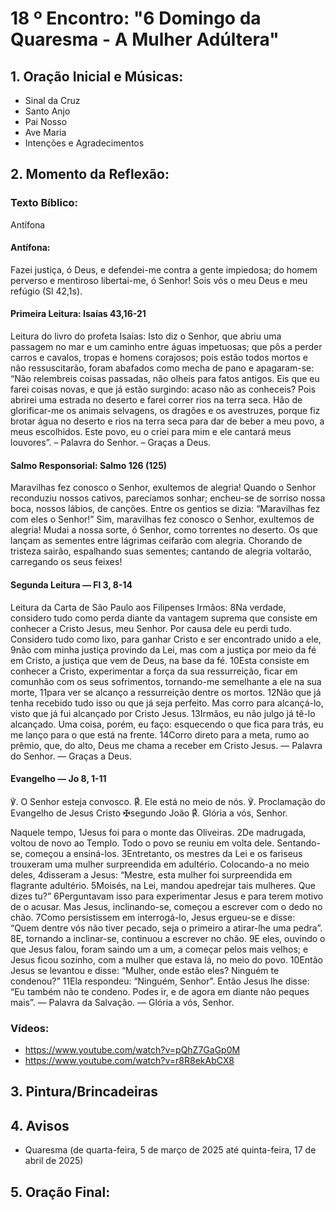 # 18 º Encontro: "6 Domingo da Quaresma - A Mulher Adúltera"

## 1. Oração Inicial e Músicas:	
- Sinal da Cruz
- Santo Anjo
- Pai Nosso 
- Ave Maria 
- Intenções e Agradecimentos
	
## 2. Momento da Reflexão:
### Texto Bíblico: 
Antífona
#### Antífona: 
Fazei justiça, ó Deus, e defendei-me contra a gente impiedosa; do homem perverso e mentiroso libertai-me, ó Senhor! Sois vós o meu Deus e meu refúgio (Sl 42,1s).

#### Primeira Leitura: Isaías 43,16-21
Leitura do livro do profeta Isaías: Isto diz o Senhor, que abriu uma passagem no mar e um caminho entre águas impetuosas; que pôs a perder carros e cavalos, tropas e homens corajosos; pois estão todos mortos e não ressuscitarão, foram abafados como mecha de pano e apagaram-se: “Não relembreis coisas passadas, não olheis para fatos antigos. Eis que eu farei coisas novas, e que já estão surgindo: acaso não as conheceis? Pois abrirei uma estrada no deserto e farei correr rios na terra seca. Hão de glorificar-me os animais selvagens, os dragões e os avestruzes, porque fiz brotar água no deserto e rios na terra seca para dar de beber a meu povo, a meus escolhidos. Este povo, eu o criei para mim e ele cantará meus louvores”. – Palavra do Senhor. – Graças a Deus.

#### Salmo Responsorial: Salmo 126 (125)
Maravilhas fez conosco o Senhor, exultemos de alegria!
Quando o Senhor reconduziu nossos cativos, parecíamos sonhar; encheu-se de sorriso nossa boca, nossos lábios, de canções.
Entre os gentios se dizia: “Maravilhas fez com eles o Senhor!” Sim, maravilhas fez conosco o Senhor, exultemos de alegria!
Mudai a nossa sorte, ó Senhor, como torrentes no deserto. Os que lançam as sementes entre lágrimas ceifarão com alegria.
Chorando de tristeza sairão, espalhando suas sementes; cantando de alegria voltarão, carregando os seus feixes!

#### Segunda Leitura — Fl 3, 8-14
Leitura da Carta de São Paulo aos Filipenses
Irmãos: 8Na verdade, considero tudo como perda diante da vantagem suprema que consiste em conhecer a Cristo Jesus, meu Senhor. Por causa dele eu perdi tudo. Considero tudo como lixo, para ganhar Cristo e ser encontrado unido a ele, 9não com minha justiça provindo da Lei, mas com a justiça por meio da fé em Cristo, a justiça que vem de Deus, na base da fé.
10Esta consiste em conhecer a Cristo, experimentar a força da sua ressurreição, ficar em comunhão com os seus sofrimentos, tornando-me semelhante a ele na sua morte, 11para ver se alcanço a ressurreição dentre os mortos. 12Não que já tenha recebido tudo isso ou que já seja perfeito. Mas corro para alcançá-lo, visto que já fui alcançado por Cristo Jesus.
13Irmãos, eu não julgo já tê-lo alcançado. Uma coisa, porém, eu faço: esquecendo o que fica para trás, eu me lanço para o que está na frente. 14Corro direto para a meta, rumo ao prêmio, que, do alto, Deus me chama a receber em Cristo Jesus.
— Palavra do Senhor.
— Graças a Deus.

#### Evangelho — Jo 8, 1-11
℣. O Senhor esteja convosco.
℟. Ele está no meio de nós.
℣. Proclamação do Evangelho de Jesus Cristo ✠segundo João 
℟. Glória a vós, Senhor.

Naquele tempo, 1Jesus foi para o monte das Oliveiras. 2De madrugada, voltou de novo ao Templo. Todo o povo se reuniu em volta dele. Sentando-se, começou a ensiná-los.
3Entretanto, os mestres da Lei e os fariseus trouxeram uma mulher surpreendida em adultério. Colocando-a no meio deles, 4disseram a Jesus: “Mestre, esta mulher foi surpreendida em flagrante adultério. 5Moisés, na Lei, mandou apedrejar tais mulheres. Que dizes tu?”
6Perguntavam isso para experimentar Jesus e para terem motivo de o acusar. Mas Jesus, inclinando-se, começou a escrever com o dedo no chão. 7Como persistissem em interrogá-lo, Jesus ergueu-se e disse: “Quem dentre vós não tiver pecado, seja o primeiro a atirar-lhe uma pedra”. 8E, tornando a inclinar-se, continuou a escrever no chão.
9E eles, ouvindo o que Jesus falou, foram saindo um a um, a começar pelos mais velhos; e Jesus ficou sozinho, com a mulher que estava lá, no meio do povo.
10Então Jesus se levantou e disse: “Mulher, onde estão eles? Ninguém te condenou?”
11Ela respondeu: “Ninguém, Senhor”. Então Jesus lhe disse: “Eu também não te condeno. Podes ir, e de agora em diante não peques mais”.
— Palavra da Salvação.
— Glória a vós, Senhor.

### Vídeos:
  - https://www.youtube.com/watch?v=pQhZ7GaGp0M
  - https://www.youtube.com/watch?v=r8R8ekAbCX8
      
## 3. Pintura/Brincadeiras

## 4. Avisos
- Quaresma (de quarta-feira, 5 de março de 2025 até quinta-feira, 17 de abril de 2025)
  
## 5. Oração Final:
